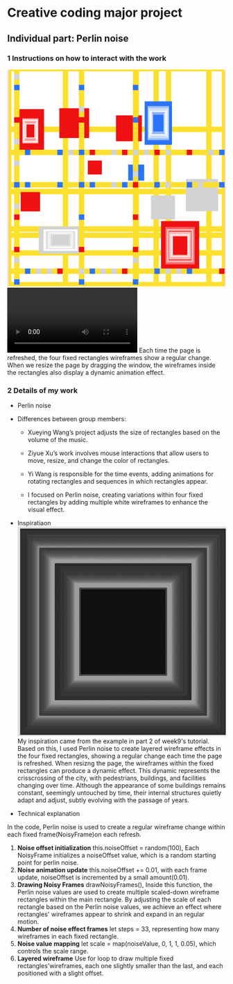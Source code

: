 # Creative coding major project
## Individual part: Perlin noise

### 1 Instructions on how to interact with the work
![An image of individual work](<indivial work.png>)
<video controls src="individual work2.mp4" title="Title"></video>
Each time the page is refreshed, the four fixed rectangles wireframes show a regular change. When we resize the page by dragging the window, the wireframes inside the rectangles also display a dynamic animation effect.



### 2 Details of my work
- Perlin noise
- Differences between group members:
  - Xueying Wang’s project adjusts the size of rectangles based on the volume of the music.

  - Ziyue Xu’s work involves mouse interactions that allow users to move, resize, and change the color of rectangles.

  - Yi Wang is responsible for the time events, adding animations for rotating rectangles and sequences in which rectangles appear.

  -  I focused on Perlin noise, creating variations within four fixed rectangles by adding multiple white wireframes to enhance the visual effect.
  
- Inspiratiaon 
![An image of inspirations](inspirations.png)
 My inspiration came from the example in part 2 of week9's tutorial. Based on this, I used Perlin noise to create layered wireframe effects in the four fixed rectangles, showing a regular change each time the page is refreshed. When resizng the page, the wireframes within the fixed rectangles can produce a dynamic effect. This dynamic  represents the crisscrossing of the city, with pedestrians, buildings, and facilities changing over time. Although the appearance of some buildings remains constant, seemingly untouched by time, their internal structures quietly adapt and adjust, subtly evolving with the passage of years. 


- Technical explanation

In the code, Perlin noise is used to create a regular wireframe change within each fixed frame(NoisyFrame)on each refresh.
1. **Noise offset initialization** 
this.noiseOffset = random(100), Each NoisyFrame initializes a noiseOffset value, which is a random starting point for perlin noise. 
2. **Noise animation update**
this.noiseOffset += 0.01, with each frame update, noiseOffset is incremented by a small amount(0.01).
3. **Drawing Noisy Frames**
drawNoisyFrames(), Inside this function, the Perlin noise values are used to create multiple scaled-down wireframe rectangles within the main rectangle. By adjusting the scale of each rectangle based on the Perlin noise values, we achieve an effect where rectangles' wireframes appear to shrink and expand in an regular motion.
4. **Number of noise effect frames**
let steps = 33, representing how many wireframes in each fixed rectangle.
5. **Noise value mapping**
let scale = map(noiseValue, 0, 1, 1, 0.05), which controls the scale range.
6. **Layered wireframe**
Use for loop to draw multiple fixed rectangles'wireframes, each one slightly smaller than the last, and each positioned with a slight offset. 
